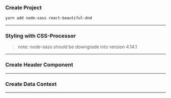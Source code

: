 ### Create Project

```sh
yarn add node-sass react-beautiful-dnd
```

---


### Styling with CSS-Processor

> note:
> node-sass should be downgrade into version 4.14.1

---

### Create Header Component

---

### Create Data Context

---